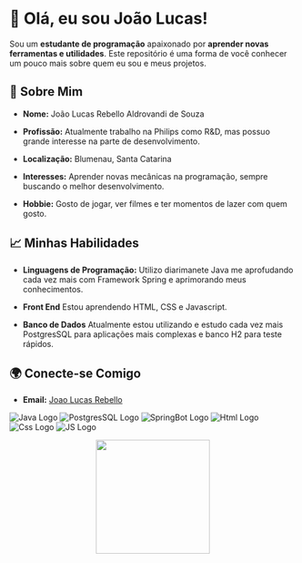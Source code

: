 # 👋 Olá, eu sou João Lucas!
 
Sou um **estudante de programação** apaixonado por **aprender novas ferramentas e utilidades**. Este repositório é uma forma de você conhecer um pouco mais sobre quem eu sou e meus projetos.
 
## 🌟 Sobre Mim
 
- **Nome:** João Lucas Rebello Aldrovandi de Souza

- **Profissão:** Atualmente trabalho na Philips como R&D, mas possuo grande interesse na parte de desenvolvimento.

- **Localização:** Blumenau, Santa Catarina

- **Interesses:** Aprender novas mecânicas na programação, sempre buscando o melhor desenvolvimento.

- **Hobbie:** Gosto de jogar, ver filmes e ter momentos de lazer com quem gosto.
 
## 📈 Minhas Habilidades
 
- **Linguagens de Programação:** Utilizo diarimanete Java me aprofudando cada vez mais com Framework Spring e aprimorando meus conhecimentos.

- **Front End** Estou aprendendo HTML, CSS e Javascript.

- **Banco de Dados** Atualmente estou utilizando e estudo cada vez mais PostgresSQL para aplicações mais complexas e banco H2 para teste rápidos.
 
## 🌍 Conecte-se Comigo

- **Email:** [Joao Lucas Rebello](mailto:joaolucasrebello1@gmail.com)
 
![Java Logo](https://www.vectorlogo.zone/logos/java/java-icon.svg)
![PostgresSQL Logo](https://www.vectorlogo.zone/logos/postgresql/postgresql-icon.svg)
![SpringBot Logo](https://www.vectorlogo.zone/logos/springio/springio-icon.svg)
![Html Logo](https://www.vectorlogo.zone/logos/w3_html5/w3_html5-icon.svg)
![Css Logo](https://www.vectorlogo.zone/logos/w3_css/w3_css-icon~old.svg)
![JS Logo](https://www.vectorlogo.zone/logos/javascript/javascript-icon.svg)
 
<p align="center">
<img height="200" src="[https://raw.githubusercontent.com/LTLA/acceptable-anime-gifs/master/registry/16742_WataMote/0001.gif](https://www.google.com/url?sa=i&url=https%3A%2F%2Fgiphy.com%2Fphilipssg_tv_sound&psig=AOvVaw1I9yQ-x4vQJWW1dnKJVRmC&ust=1746627652703000&source=images&cd=vfe&opi=89978449&ved=0CBQQjRxqFwoTCIDozpiFj40DFQAAAAAdAAAAABAE)">
</p>

 
